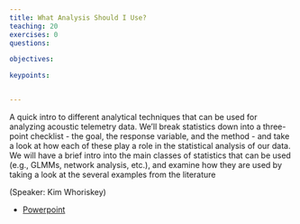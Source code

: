 ```yaml
---
title: What Analysis Should I Use?
teaching: 20
exercises: 0
questions:

objectives:

keypoints:


---
```


A quick intro to different analytical techniques that can be used for analyzing acoustic telemetry data. We’ll break statistics down into a three-point checklist - the goal, the response variable, and the method - and take a look at how each of these play a role in the statistical analysis of our data. We will have a brief intro into the main classes of statistics that can be used (e.g., GLMMs, network analysis, etc.), and examine how they are used by taking a look at the several examples from the literature

(Speaker: Kim Whoriskey)

- [Powerpoint](../Resources/TBD.pptx)
